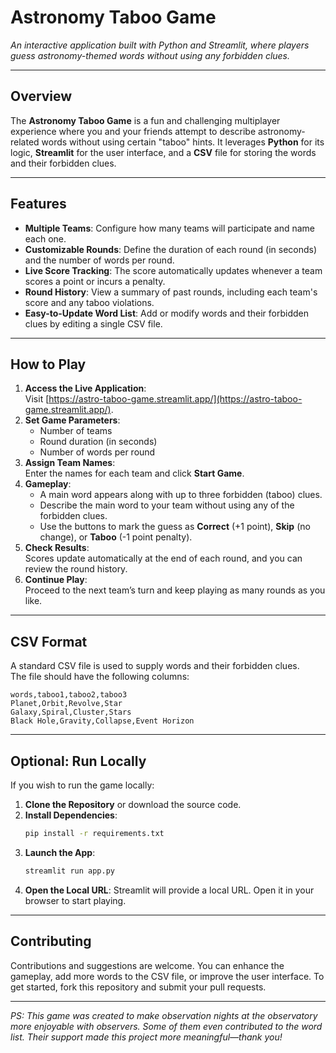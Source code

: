
# Astronomy Taboo Game

*An interactive application built with Python and Streamlit, where players guess astronomy-themed words without using any forbidden clues.*

---

## Overview

The **Astronomy Taboo Game** is a fun and challenging multiplayer experience where you and your friends attempt to describe astronomy-related words without using certain "taboo" hints. It leverages **Python** for its logic, **Streamlit** for the user interface, and a **CSV** file for storing the words and their forbidden clues.

---

## Features

- **Multiple Teams**: Configure how many teams will participate and name each one.
- **Customizable Rounds**: Define the duration of each round (in seconds) and the number of words per round.
- **Live Score Tracking**: The score automatically updates whenever a team scores a point or incurs a penalty.
- **Round History**: View a summary of past rounds, including each team's score and any taboo violations.
- **Easy-to-Update Word List**: Add or modify words and their forbidden clues by editing a single CSV file.

---

## How to Play

1. **Access the Live Application**:  
   Visit [https://astro-taboo-game.streamlit.app/](https://astro-taboo-game.streamlit.app/).
2. **Set Game Parameters**:
   - Number of teams
   - Round duration (in seconds)
   - Number of words per round
3. **Assign Team Names**:  
   Enter the names for each team and click **Start Game**.
4. **Gameplay**:
   - A main word appears along with up to three forbidden (taboo) clues.
   - Describe the main word to your team without using any of the forbidden clues.
   - Use the buttons to mark the guess as **Correct** (+1 point), **Skip** (no change), or **Taboo** (-1 point penalty).
5. **Check Results**:  
   Scores update automatically at the end of each round, and you can review the round history.
6. **Continue Play**:  
   Proceed to the next team’s turn and keep playing as many rounds as you like.

---

## CSV Format

A standard CSV file is used to supply words and their forbidden clues.  
The file should have the following columns:

```csv
words,taboo1,taboo2,taboo3
Planet,Orbit,Revolve,Star
Galaxy,Spiral,Cluster,Stars
Black Hole,Gravity,Collapse,Event Horizon
```

---

## Optional: Run Locally

If you wish to run the game locally:

1. **Clone the Repository** or download the source code.
2. **Install Dependencies**:
    ```bash
    pip install -r requirements.txt
    ```
3. **Launch the App**:
    ```bash
    streamlit run app.py
    ```
4. **Open the Local URL**: 
   Streamlit will provide a local URL. Open it in your browser to start playing.

---

## Contributing

Contributions and suggestions are welcome. You can enhance the gameplay, add more words to the CSV file, or improve the user interface. To get started, fork this repository and submit your pull requests.

---

*PS: This game was created to make observation nights at the observatory more enjoyable with observers. Some of them even contributed to the word list. Their support made this project more meaningful—thank you!*
